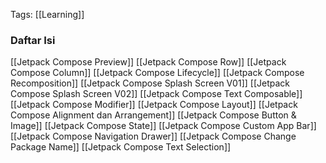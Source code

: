Tags: [[Learning]]

### Daftar Isi
[[Jetpack Compose Preview]]
[[Jetpack Compose Row]]
[[Jetpack Compose Column]]
[[Jetpack Compose Lifecycle]]
[[Jetpack Compose Recomposition]]
[[Jetpack Compose Splash Screen V01]]
[[Jetpack Compose Splash Screen V02]]
[[Jetpack Compose Text Composable]]
[[Jetpack Compose Modifier]]
[[Jetpack Compose Layout]]
[[Jetpack Compose Alignment dan Arrangement]]
[[Jetpack Compose Button & Image]]
[[Jetpack Compose State]]
[[Jetpack Compose Custom App Bar]]
[[Jetpack Compose Navigation Drawer]]
[[Jetpack Compose Change Package Name]]
[[Jetpack Compose Text Selection]]
